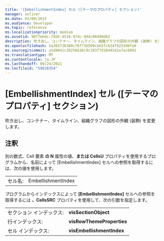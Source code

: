 ```yaml
---
title: '[EmbellishmentIndex] セル ([テーマのプロパティ] セクション)'
manager: soliver
ms.date: 03/09/2015
ms.audience: Developer
ms.topic: reference
ms.localizationpriority: medium
ms.assetid: 98f7ebdc-fdd5-4534-97dc-9d4c00490d62
description: 吹き出し、コンテナー、タイムライン、組織グラフの図形の外観 (装飾) を変更します。
ms.openlocfilehash: 5a303736300c70f73b509cb65fc824f9253d0fe0
ms.sourcegitcommit: a1d9041c20256616c9c183f7d1049142a7ac6991
ms.translationtype: MT
ms.contentlocale: ja-JP
ms.lasthandoff: 09/24/2021
ms.locfileid: "59628354"
---
```

# <a name="embellishmentindex-cell-theme-properties-section"></a>[EmbellishmentIndex] セル ([テーマのプロパティ] セクション)

吹き出し、コンテナー、タイムライン、組織グラフの図形の外観 (装飾) を変更します。
  
## <a name="remarks"></a>注釈

別の数式、Cell 要素 **の N** 属性の値、**または CellsU** プロパティを使用するプログラムから、名前によって [EmbellishmentIndex] セルへの参照を取得するには、次の値を使用します。   
  
|||
|:-----|:-----|
| セル名:  <br/> | EmbellishmentIndex  <br/> |
   
プログラムからインデックスによって **[EmbellishmentIndex]** セルへの参照を取得するには **、CellsSRC** プロパティを使用して、次の引数を指定します。 
  
|||
|:-----|:-----|
| セクション インデックス:  <br/> |**visSectionObject** <br/> |
| 行インデックス:  <br/> |**visRowThemeProperties** <br/> |
| セル インデックス:  <br/> |**visEmbellishmentIndex** <br/> |
   

